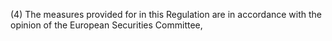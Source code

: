 (4) The measures provided for in this Regulation are in accordance with the opinion of the European Securities Committee,